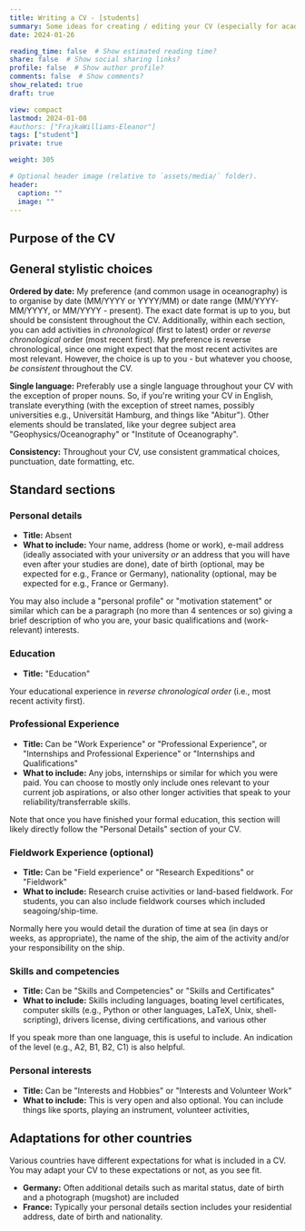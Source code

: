 ```yaml
---
title: Writing a CV - [students]
summary: Some ideas for creating / editing your CV (especially for academic-type jobs in oceanography).
date: 2024-01-26

reading_time: false  # Show estimated reading time?
share: false  # Show social sharing links?
profile: false  # Show author profile?
comments: false  # Show comments?
show_related: true
draft: true

view: compact
lastmod: 2024-01-08
#authors: ["FrajkaWilliams-Eleanor"]
tags: ["student"]
private: true

weight: 305

# Optional header image (relative to `assets/media/` folder).
header:
  caption: ""
  image: ""
---
```



## Purpose of the CV


## General stylistic choices

**Ordered by date:**
My preference (and common usage in oceanography) is to organise by date (MM/YYYY or YYYY/MM) or date range (MM/YYYY-MM/YYYY, or MM/YYYY - present).  The exact date format is up to you, but should be consistent throughout the CV.  Additionally, within each section, you can add activities in *chronological* (first to latest) order or *reverse chronological* order (most recent first).  My preference is reverse chronological, since one might expect that the most recent activites are most relevant.  However, the choice is up to you - but whatever you choose, _be consistent_ throughout the CV.

**Single language:** 
Preferably use a single language throughout your CV with the exception of proper nouns.  So, if you're writing your CV in English, translate everything (with the exception of street names, possibly universities e.g., Universität Hamburg, and things like "Abitur").  Other elements should be translated, like your degree subject area "Geophysics/Oceanography" or "Institute of Oceanography". 

**Consistency:** Throughout your CV, use consistent grammatical choices, punctuation, date formatting, etc.  

## Standard sections

### Personal details

- **Title:** Absent
- **What to include:** Your name, address (home or work), e-mail address (ideally associated with your university *or* an address that you will have even after your studies are done), date of birth (optional, may be expected for e.g., France or Germany), nationality (optional, may be expected for e.g., France or Germany).

You may also include a "personal profile" or "motivation statement" or similar which can be a paragraph (no more than 4 sentences or so) giving a brief description of who you are, your basic qualifications and (work-relevant) interests.

### Education

- **Title:** "Education"  

Your educational experience in *reverse chronological order* (i.e., most recent activity first).

### Professional Experience 

- **Title:** Can be "Work Experience" or "Professional Experience", or "Internships and Professional Experience" or "Internships and Qualifications"
- **What to include:** Any jobs, internships or similar for which you were paid.  You can choose to mostly only include ones relevant to your current job aspirations, or also other longer activities that speak to your reliability/transferrable skills.

Note that once you have finished your formal education, this section will likely directly follow the "Personal Details" section of your CV.

### Fieldwork Experience (optional)

- **Title:** Can be "Field experience" or "Research Expeditions" or "Fieldwork"
- **What to include:** Research cruise activities or land-based fieldwork.  For students, you can also include fieldwork courses which included seagoing/ship-time.

Normally here you would detail the duration of time at sea (in days or weeks, as appropriate), the name of the ship, the aim of the activity and/or your responsibility on the ship.

### Skills and competencies

- **Title:** Can be "Skills and Competencies" or "Skills and Certificates" 
- **What to include:** Skills including languages, boating level certificates, computer skills (e.g., Python or other languages, LaTeX, Unix, shell-scripting), drivers license, diving certifications, and various other

If you speak more than one language, this is useful to include.  An indication of the level (e.g., A2, B1, B2, C1) is also helpful.

### Personal interests

- **Title:** Can be  "Interests and Hobbies" or "Interests and Volunteer Work"
- **What to include:** This is very open and also optional.  You can include things like sports, playing an instrument, volunteer activities, 



## Adaptations for other countries

Various countries have different expectations for what is included in a CV.  You may adapt your CV to these expectations or not, as you see fit.

- **Germany:** Often additional details such as marital status, date of birth and a photograph (mugshot) are included
- **France:** Typically your personal details section includes your residential address, date of birth and nationality.
